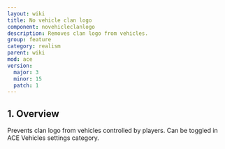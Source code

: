 ```yaml
---
layout: wiki
title: No vehicle clan logo
component: novehicleclanlogo
description: Removes clan logo from vehicles.
group: feature
category: realism
parent: wiki
mod: ace
version:
  major: 3
  minor: 15
  patch: 1
---
```


## 1. Overview

Prevents clan logo from vehicles controlled by players. Can be toggled in ACE Vehicles settings category.
